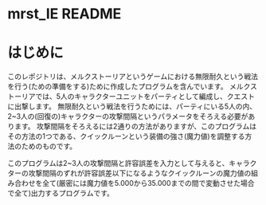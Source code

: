 # mrst_IE README
# はじめに
このレポジトリは、メルクストーリアというゲームにおける無限耐久という戦法を行う(ための準備をする)ために作成したプログラムを含んでいます。
メルクストーリアでは、5人のキャラクターユニットをパーティとして編成し、クエストに出撃します。
無限耐久という戦法を行うためには、パーティにいる5人の内、2~3人の(回復の)キャラクターの攻撃間隔というパラメータをそろえる必要があります。
攻撃間隔をそろえるには2通りの方法がありますが、このプログラムはその方法の1つである、クイックルーンという装備の強さ(魔力値)を調整する方法のためのものです。

このプログラムは2~3人の攻撃間隔と許容誤差を入力として与えると、キャラクターの攻撃間隔のずれが許容誤差以下になるようなクイックルーンの魔力値の組み合わせを全て(厳密には魔力値を5.000から35.000までの間で変動させた場合で全て)出力するプログラムです。

